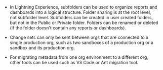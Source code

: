 - In Lightning Experience, subfolders can be used to organize reports and dashboards into a logical structure. Folder sharing is at the root level, not subfolder level. Subfolders can be created in user created folders, but not in the Public or Private folder. Folders can be renamed or deleted (if the folder doesn't contain any reports or dashboards).

- Change sets can only be sent between orgs that are connected to a single production org, such as two sandboxes of a production org or a sandbox and its production org.

- For migrating metadata from one org environment to a different org, other tools can be used such as VS Code or Ant migration tool.